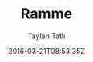 ---
title: "Ramme"
github: https://github.com/TaylanTatli/Ramme
demo: http://taylantatli.github.io/Ramme
author: Taylan Tatlı

ssg:
  - Jekyll
cms:
  - No Cms
date: 2016-03-21T08:53:35Z
github_branch: master
stale: true
---